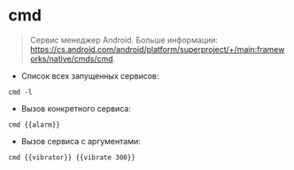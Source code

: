 # cmd

> Сервис менеджер Android.
> Больше информации: <https://cs.android.com/android/platform/superproject/+/main:frameworks/native/cmds/cmd>.

- Список всех запущенных сервисов:

`cmd -l`

- Вызов конкретного сервиса:

`cmd {{alarm}}`

- Вызов сервиса с аргументами:

`cmd {{vibrator}} {{vibrate 300}}`
